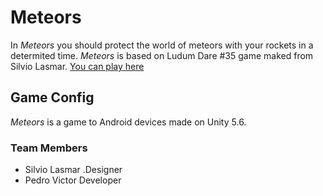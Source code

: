 # Meteors
In *Meteors* you should protect the world of meteors with your rockets in a determited time.
*Meteors* is based on Ludum Dare #35 game maked from Silvio Lasmar.
[You can play here](https://lasmarsilvio.itch.io/meteors)

## Game Config
_Meteors_ is a game to Android devices made on Unity 5.6.

### Team Members
- Silvio Lasmar
.Designer
- Pedro Victor
 Developer


[1]: https://github.com/iamPedroVictor
[2]: https://twitter.com/iampedrovictor